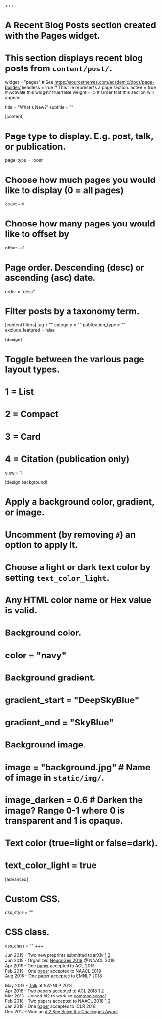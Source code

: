 +++
# A Recent Blog Posts section created with the Pages widget.
# This section displays recent blog posts from `content/post/`.

widget = "pages"  # See https://sourcethemes.com/academic/docs/page-builder/
headless = true  # This file represents a page section.
active = true  # Activate this widget? true/false
weight = 15  # Order that this section will appear.

title = "What's New?"
subtitle = ""

[content]
  # Page type to display. E.g. post, talk, or publication.
  page_type = "post"

  # Choose how much pages you would like to display (0 = all pages)
  count = 0

  # Choose how many pages you would like to offset by
  offset = 0

  # Page order. Descending (desc) or ascending (asc) date.
  order = "desc"

  # Filter posts by a taxonomy term.
  [content.filters]
    tag = ""
    category = ""
    publication_type = ""
    exclude_featured = false

[design]
  # Toggle between the various page layout types.
  #   1 = List
  #   2 = Compact
  #   3 = Card
  #   4 = Citation (publication only)
  view = 1

[design.background]
  # Apply a background color, gradient, or image.
  #   Uncomment (by removing `#`) an option to apply it.
  #   Choose a light or dark text color by setting `text_color_light`.
  #   Any HTML color name or Hex value is valid.

  # Background color.
  # color = "navy"

  # Background gradient.
  # gradient_start = "DeepSkyBlue"
  # gradient_end = "SkyBlue"

  # Background image.
  # image = "background.jpg"  # Name of image in `static/img/`.
  # image_darken = 0.6  # Darken the image? Range 0-1 where 0 is transparent and 1 is opaque.

  # Text color (true=light or false=dark).
  # text_color_light = true

[advanced]
 # Custom CSS.
 css_style = ""

 # CSS class.
 css_class = ""
+++

Jun  2019 - Two new preprints submitted to arXiv [1](publication/hoang-2019-efficient-ao/) [2](publication/gabriel-2019-cooperative-gn/)<br>
Jun  2019 - Organized [NeuralGen 2019](https://neuralgen.io) @ NAACL 2019<br>
Apr  2019 - One [paper](publication/bosselut-2019-cometct/) accepted to ACL 2019<br>
Feb  2019 - One [paper](publication/du-2019-be-ci/) accepted to NAACL 2019<br>
Aug 2018 - One [paper](publication/tandon-2018-reasoning-aa) accepted to EMNLP 2018 <br>
<!-- Jul  2018 - Heading to ACL 2018!<br> -->
<!-- Jun  2018 - Kicking off second internship @ MSR with [Asli Celikyilmaz](https://scholar.google.com/citations?user=aLHWnHsAAAAJ&hl=en)<br> -->
<!-- Jun  2018 - Presented two posters at NAACL 2018 [1](publication/bosselut-2018-discourse-aware-nr) [2](publication/celikyilmaz-2018-deep-ca/)<br> -->
<!-- May  2018 - Presented [poster](http://localhost:1313/publication/bosselut-2017-simulating-ad/) at ICLR 2018<br> -->
May  2018 - [Talk](https://youtu.be/TsKZHpDXIEY?t=1087) at NW-NLP 2018<br>
Apr  2018 - Two papers accepted to ACL 2018 [1](publication/rashkin-2018-modeling-np/) [2](publication/holtzman-2018-learning-tw/)<br>
Mar  2018 - Joined AI2 to work on [common sense!](https://mosaic.allenai.org/)<br>
Feb  2018 - Two papers accepted to NAACL 2018 [1](publication/bosselut-2018-discourse-aware-nr) [2](publication/celikyilmaz-2018-deep-ca/)<br>
Jan  2018 - One [paper](publication/bosselut-2017-simulating-ad/) accepted to ICLR 2018 <br>
Dec  2017 - Won an [AI2 Key Scientific Challenges Award](http://allenai.org/key-scientific-challenges.html) <br>
<!-- Nov  2017 - Talk at [UW CSE Affiliate's Day](https://www.cs.washington.edu/industrial_affiliates/meetings/2017/meeting/talks)<br>
Jul  2017 - Attended NLU Workshop @ Google<br>
Jun  2017 - Starting internship at MSR Redmond with [Asli Celikyilmaz](https://scholar.google.com/citations?user=aLHWnHsAAAAJ&hl=en) and [Xiaodong He](https://scholar.google.com/citations?user=W5WbqgoAAAAJ&hl=en)<br>
Jun  2017 - Talk at Allen Institute for Artificial Intelligence (AI2)<br> -->